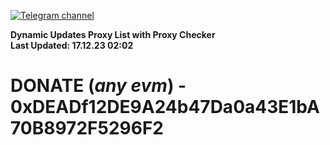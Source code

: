 [![Telegram channel](https://img.shields.io/endpoint?url=https://runkit.io/damiankrawczyk/telegram-badge/branches/master?url=https://t.me/n4z4v0d)](https://t.me/n4z4v0d) 

**Dynamic Updates Proxy List with Proxy Checker**  
**Last Updated: 17.12.23 02:02**

# DONATE (_any evm_) - 0xDEADf12DE9A24b47Da0a43E1bA70B8972F5296F2
